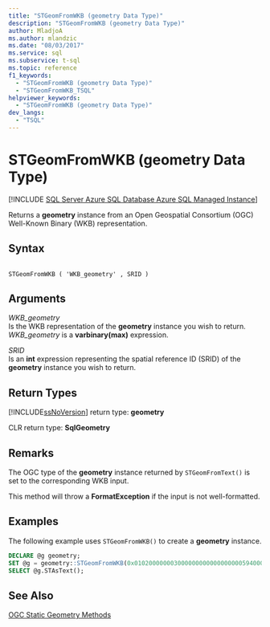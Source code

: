 ```yaml
---
title: "STGeomFromWKB (geometry Data Type)"
description: "STGeomFromWKB (geometry Data Type)"
author: MladjoA
ms.author: mlandzic
ms.date: "08/03/2017"
ms.service: sql
ms.subservice: t-sql
ms.topic: reference
f1_keywords:
  - "STGeomFromWKB (geometry Data Type)"
  - "STGeomFromWKB_TSQL"
helpviewer_keywords:
  - "STGeomFromWKB (geometry Data Type)"
dev_langs:
  - "TSQL"
---
```

# STGeomFromWKB (geometry Data Type)
[!INCLUDE [SQL Server Azure SQL Database Azure SQL Managed Instance](../../includes/applies-to-version/sql-asdb-asdbmi.md)]

Returns a **geometry** instance from an Open Geospatial Consortium (OGC) Well-Known Binary (WKB) representation.
  
## Syntax  
  
```  
  
STGeomFromWKB ( 'WKB_geometry' , SRID )  
```  
  
## Arguments
 *WKB_geometry*  
 Is the WKB representation of the **geometry** instance you wish to return. *WKB_geometry* is a **varbinary(max)** expression.  
  
 *SRID*  
 Is an **int** expression representing the spatial reference ID (SRID) of the **geometry** instance you wish to return.  
  
## Return Types  
 [!INCLUDE[ssNoVersion](../../includes/ssnoversion-md.md)] return type: **geometry**  
  
 CLR return type: **SqlGeometry**  
  
## Remarks  
 The OGC type of the **geometry** instance returned by `STGeomFromText()` is set to the corresponding WKB input.  
  
 This method will throw a **FormatException** if the input is not well-formatted.  
  
## Examples  
 The following example uses `STGeomFromWKB()` to create a **geometry** instance.  
  
```sql
DECLARE @g geometry;   
SET @g = geometry::STGeomFromWKB(0x010200000003000000000000000000594000000000000059400000000000003440000000000080664000000000008066400000000000806640, 0);  
SELECT @g.STAsText();  
```  
  
## See Also  
 [OGC Static Geometry Methods](../../t-sql/spatial-geometry/ogc-static-geometry-methods.md)  
  
  

